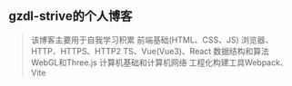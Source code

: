 ## gzdl-strive的个人博客
>该博客主要用于自我学习积累
>前端基础(HTML、CSS、JS)
>浏览器、HTTP、HTTPS、HTTP2
>TS、Vue(Vue3)、React
>数据结构和算法
>WebGL和Three.js
>计算机基础和计算机网络
>工程化构建工具Webpack、Vite

